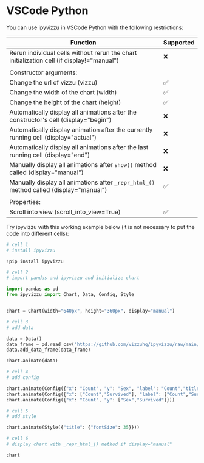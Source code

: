 # VSCode Python

You can use ipyvizzu in VSCode Python with the following restrictions:

| Function                                                                                   | Supported          |
| ------------------------------------------------------------------------------------------ | ------------------ |
| Rerun individual cells without rerun the chart initialization cell (if display!="manual")  | :x:                |
|                                                                                            |                    |
| Constructor arguments:                                                                     |                    |
| Change the url of vizzu (vizzu)                                                            | :white_check_mark: |
| Change the width of the chart (width)                                                      | :white_check_mark: |
| Change the height of the chart (height)                                                    | :white_check_mark: |
| Automatically display all animations after the constructor's cell (display="begin")        | :x:                |
| Automatically display animation after the currently running cell (display="actual")        | :x:                |
| Automatically display all animations after the last running cell (display="end")           | :x:                |
| Manually display all animations after `show()` method called (display="manual")            | :x:                |
| Manually display all animations after `_repr_html_()` method called (display="manual")     | :white_check_mark: |
|                                                                                            |                    |
| Properties:                                                                                |                    |
| Scroll into view (scroll_into_view=True)                                                   | :white_check_mark: |

Try ipyvizzu with this working example below (it is not necessary to put the code into different cells):

```python
# cell 1
# install ipyvizzu

!pip install ipyvizzu
```

```python
# cell 2
# import pandas and ipyvizzu and initialize chart

import pandas as pd
from ipyvizzu import Chart, Data, Config, Style


chart = Chart(width="640px", height="360px", display="manual")
```

```python
# cell 3
# add data

data = Data()
data_frame = pd.read_csv("https://github.com/vizzuhq/ipyvizzu/raw/main/docs/examples/stories/titanic/titanic.csv")
data.add_data_frame(data_frame)

chart.animate(data)
```

```python
# cell 4
# add config

chart.animate(Config({"x": "Count", "y": "Sex", "label": "Count","title":"Passengers of the Titanic"}))
chart.animate(Config({"x": ["Count","Survived"], "label": ["Count","Survived"], "color": "Survived"}))
chart.animate(Config({"x": "Count", "y": ["Sex","Survived"]}))
```

```python
# cell 5
# add style

chart.animate(Style({"title": {"fontSize": 35}}))
```

```python
# cell 6
# display chart with _repr_html_() method if display="manual"

chart
```
